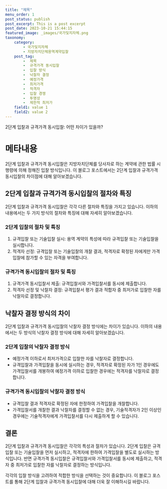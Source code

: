 ```yaml
---
title: "제목"
menu_order: 1
post_status: publish
post_excerpt: This is a post excerpt
post_date: 2023-10-21 15:44:15
featured_image: _images/국가및지자체.png
taxonomy:
    category:
        - 국가및지자체
        - 지방자치단체용역계약입찰
    post_tag:
        -  제목
        -  규격가격 동시입찰
        -  입찰 방식
        -  낙찰자 결정
        -  예정가격
        -  최저가격
        -  적격자
        -  입찰 경쟁
        -  투명성
        -  제한적 최저가
    field1: value 1
    field2: value 2
---
```


2단계 입찰과 규격가격 동시입찰: 어떤 차이가 있을까?

# 메타내용
2단계 입찰과 규격가격 동시입찰은 지방자치단체를 당사자로 하는 계약에 관한 법률 시행령에 의해 정해진 입찰 방식입니다. 이 블로그 포스트에서는 2단계 입찰과 규격가격 동시입찰의 차이점에 대해 알아보겠습니다.

##  2단계 입찰과 규격가격 동시입찰의 절차와 특징
2단계 입찰과 규격가격 동시입찰은 각각 다른 절차와 특징을 가지고 있습니다. 이하의 내용에서는 두 가지 방식의 절차와 특징에 대해 자세히 알아보겠습니다.

### 2단계 입찰의 절차 및 특징
1. 규격입찰 또는 기술입찰 실시: 용역 계약의 특성에 따라 규격입찰 또는 기술입찰을 실시합니다.
2. 적격자 선정: 규격입찰 또는 기술입찰의 개찰 결과, 적격자로 확정된 자에게만 가격입찰에 참가할 수 있는 자격을 부여합니다.

### 규격가격 동시입찰의 절차 및 특징
1. 규격가격 동시입찰서 제출: 규격입찰서와 가격입찰서를 동시에 제출합니다.
2. 적격자 선정 및 낙찰자 결정: 규격입찰서 평가 결과 적합자 중 최저가로 입찰한 자를 낙찰자로 결정합니다.

##  낙찰자 결정 방식의 차이
2단계 입찰과 규격가격 동시입찰의 낙찰자 결정 방식에는 차이가 있습니다. 이하의 내용에서는 두 방식의 낙찰자 결정 방식에 대해 자세히 알아보겠습니다.

### 2단계 입찰의 낙찰자 결정 방식
- 예정가격 이하로서 최저가격으로 입찰한 자를 낙찰자로 결정합니다.
- 규격입찰과 가격입찰을 동시에 실시하는 경우, 적격자로 확정된 자가 1인 경우에도 가격입찰서를 개봉하여 예정가격 이하로 입찰한 경우에는 적격자를 낙찰자로 결정합니다.

### 규격가격 동시입찰의 낙찰자 결정 방식
- 규격입찰 결과 적격자로 확정된 자에 한정하여 가격입찰을 개찰합니다.
- 가격입찰서를 개찰한 결과 낙찰자를 결정할 수 없는 경우, 기술적격자가 2인 이상인 경우에는 기술적격자에게 가격입찰서를 다시 제출하게 할 수 있습니다.

## 결론
2단계 입찰과 규격가격 동시입찰은 각각의 특성과 절차가 있습니다. 2단계 입찰은 규격입찰 또는 기술입찰을 먼저 실시하고, 적격자에 한하여 가격입찰을 별도로 실시하는 방식입니다. 반면 규격가격 동시입찰은 규격입찰서와 가격입찰서를 동시에 제출하고, 적격자 중 최저가로 입찰한 자를 낙찰자로 결정하는 방식입니다.

각각의 입찰 방식을 고려하여 적합한 방식을 선택하는 것이 중요합니다. 이 블로그 포스트를 통해 2단계 입찰과 규격가격 동시입찰에 대해 더욱 잘 이해하시길 바랍니다.
